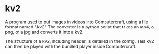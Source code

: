 # kv2
A program used to put images in videos into Computercraft, using a file format named ".kv2"
The converter is a python script that takes an mp4, a png, or a jpg and converts it into a kv2. 

The structure of a kv2, including header, is detailed in the config.
This kv2 can then be played with the bundled player inside Computercraft.
